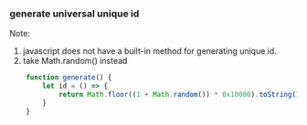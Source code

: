 ### generate universal unique id

Note: 
1. javascript does not have a built-in method for generating unique id.
2. take Math.random() instead


```js
	function generate() {
		let id = () => {
			return Math.floor((1 + Math.random()) * 0x10000).toString(16).substring(1);
		}
	}
```